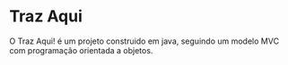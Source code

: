 # Traz Aqui
 O Traz Aqui! é um projeto construido em java, seguindo um modelo MVC com programação orientada a objetos.
